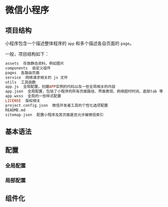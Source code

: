 # 微信小程序

## 项目结构

小程序包含一个描述整体程序的 `app` 和多个描述各自页面的 `page`。

一般，项目结构如下：

```haskell
assets  存放静态资料，例如图片
components  自定义组件
pages  各路由页面
service  网络请求相关的 js 文件
utils  工具函数
app.js  全局配置，创建APP实例的代码以及一些全局相关的内容
app.json  全局配置，包括了小程序的所有页面路径、界面表现、网络超时时间、底部tab 等
app.wxss  全局的一些样式配置
LICENSE  版权相关
project.config.json  微信开发者工具的个性化选项配置
README.md
sitemap.json  配置小程序及其页面是否允许被微信索引
```





## 基本语法











## 配置

### 全局配置



### 局部配置















## 组件化